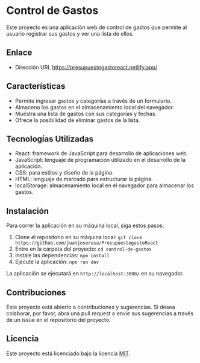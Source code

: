 # Control de Gastos

Este proyecto es una aplicación web de control de gastos que permite al usuario registrar sus gastos y ver una lista de ellos.



## Enlace

 - Dirección URL   https://presupuestogastoreact.netlify.app/



## Características

- Permite ingresar gastos y categorías a través de un formulario.
- Almacena los gastos en el almacenamiento local del navegador.
- Muestra una lista de gastos con sus categorías y fechas.
- Ofrece la posibilidad de eliminar gastos de la lista.



## Tecnologías Utilizadas

- React: framework de JavaScript para desarrollo de aplicaciones web.
- JavaScript: lenguaje de programación utilizado en el desarrollo de la aplicación.
- CSS: para estilos y diseño de la página.
- HTML: lenguaje de marcado para estructurar la página.
- localStorage: almacenamiento local en el navegador para almacenar los gastos.



## Instalación

Para correr la aplicación en su máquina local, siga estos pasos:

1. Clone el repositorio en su máquina local: `git clone https://github.com/juanjoserusa/PresupuestogastoReact`
2. Entre en la carpeta del proyecto: `cd control-de-gastos`
3. Instale las dependencias: `npm install`
4. Ejecute la aplicación: `npm run dev`

La aplicación se ejecutará en `http://localhost:3000/` en su navegador.



## Contribuciones

Este proyecto está abierto a contribuciones y sugerencias. Si desea colaborar, por favor, abra una pull request o envíe sus sugerencias a través de un issue en el repositorio del proyecto.



## Licencia

Este proyecto está licenciado bajo la licencia [MIT](https://opensource.org/licenses/MIT).




